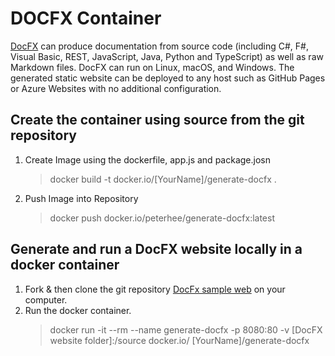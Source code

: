 # DOCFX Container

[DocFX](https://dotnet.github.io/docfx/) can produce documentation from source code (including C#, F#, Visual Basic, REST, JavaScript, Java, Python and TypeScript) as well as raw Markdown files. DocFX can run on Linux, macOS, and Windows. The generated static website can be deployed to any host such as GitHub Pages or Azure Websites with no additional configuration.

## Create the container using source from the git repository

1. Create Image using the dockerfile, app.js and package.josn
    > docker build -t docker.io/[YourName]/generate-docfx .

2. Push Image into Repository
    > docker push docker.io/peterhee/generate-docfx:latest

## Generate and run a DocFX website locally in a docker container

1. Fork & then clone the git repository [DocFx sample web](https://github.com/docascode/docfx-seed) on your computer.
2. Run the docker container.
    > docker run -it --rm --name generate-docfx -p 8080:80 -v [DocFX website folder]:/source docker.io/ [YourName]/generate-docfx
